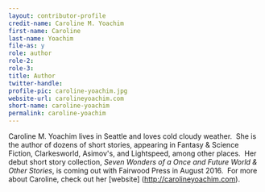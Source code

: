 ```yaml
---
layout: contributor-profile
credit-name: Caroline M. Yoachim
first-name: Caroline
last-name: Yoachim
file-as: y
role: author
role-2:
role-3:
title: Author
twitter-handle:
profile-pic: caroline-yoachim.jpg
website-url: carolineyoachim.com
short-name: caroline-yoachim
permalink: caroline-yoachim
---
```

Caroline M. Yoachim lives in Seattle and loves cold cloudy weather.  She is the author of dozens of short stories, appearing in Fantasy & Science Fiction, Clarkesworld, Asimov's, and Lightspeed, among other places.  Her debut short story collection, *Seven Wonders of a Once and Future World & Other Stories*, is coming out with Fairwood Press in August 2016.  For more about Caroline, check out her [website] (http://carolineyoachim.com).
